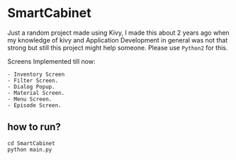 # SmartCabinet

Just a random project made using Kivy, I made this about 2 years ago when my knowledge of kivy and Application Development in general was not that strong but still this project might help someone. Please use `Python2` for this.

Screens Implemented till now:

    - Inventory Screen
    - Filter Screen.
    - Dialog Popup.
    - Material Screen.
    - Menu Screen.
    - Episode Screen.

## how to run?

```
cd SmartCabinet
python main.py
```
